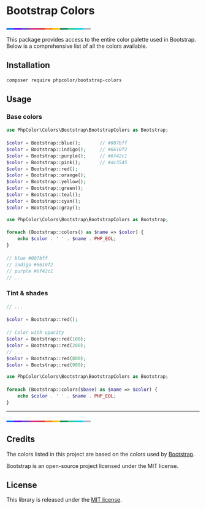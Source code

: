 # Bootstrap Colors

![Bootstrap Colors](bootstrap.svg)

This package provides access to the entire color palette used in Bootstrap. Below is a comprehensive list of all the colors available.

## Installation

```bash
composer require phpcolor/bootstrap-colors
```

## Usage


### Base colors

```php
use PhpColor\Colors\Bootstrap\BootstrapColors as Bootstrap;

$color = Bootstrap::blue();       // #007bff
$color = Bootstrap::indigo();     // #6610f2
$color = Bootstrap::purple();     // #6f42c1
$color = Bootstrap::pink();       // #dc3545
$color = Bootstrap::red();
$color = Bootstrap::orange();
$color = Bootstrap::yellow();
$color = Bootstrap::green();
$color = Bootstrap::teal();
$color = Bootstrap::cyan();
$color = Bootstrap::gray();
```

```php
use PhpColor\Colors\Bootstrap\BootstrapColors as Bootstrap;

foreach (Bootstrap::colors() as $name => $color) {
    echo $color . ' ' . $name . PHP_EOL;
}

// blue #007bff
// indigo #6610f2
// purple #6f42c1
// ...

```


### Tint & shades

```php
// ...

$color = Bootstrap::red();

// Color with opacity
$color = Bootstrap::red(100);
$color = Bootstrap::red(200);
// ...
$color = Bootstrap::red(800);
$color = Bootstrap::red(900);
```


```php
use PhpColor\Colors\Bootstrap\BootstrapColors as Bootstrap;

foreach (Bootstrap::colors($base) as $name => $color) {
    echo $color . ' ' . $name . PHP_EOL;
}
```


---

![Bootstrap Colors](bootstrap.svg)


## Credits

The colors listed in this project are based on the colors used by [Bootstrap](https://getbootstrap.com/). 

Bootstrap is an open-source project licensed under the MIT license.


## License

This library is released under the [MIT license](LICENSE).


